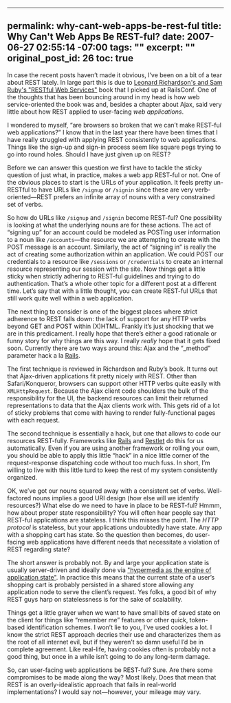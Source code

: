 ----- 
permalink: why-cant-web-apps-be-rest-ful
title: Why Can't Web Apps Be REST-ful?
date: 2007-06-27 02:55:14 -07:00
tags: ""
excerpt: ""
original_post_id: 26
toc: true
-----
In case the recent posts haven&#8217;t made it obvious, I&#8217;ve been on a bit of a tear about REST lately. In large part this is due to [Leonard Richardson's and Sam Ruby's "RESTful Web Services"](http://www.oreilly.com/catalog/9780596529260/) book that I picked up at RailsConf. One of the thoughts that has been bouncing around in my head is how web service-oriented the book was and, besides a chapter about Ajax, said very little about how REST applied to user-facing _web applications_.


I wondered to myself, &#8220;are browsers so broken that we can&#8217;t make REST-ful web applications?&#8221; I know that in the last year there have been times that I have really struggled with applying REST consistently to web applications. Things like the sign-up and sign-in process seem like square pegs trying to go into round holes. Should I have just given up on REST?


Before we can answer this question we first have to tackle the sticky question of just what, in practice, makes a web app REST-ful or not. One of the obvious places to start is the URLs of your application. It feels pretty un-RESTful to have URLs like `/signup` or `/signin` since these are very verb-oriented&#8212;REST prefers an infinite array of nouns with a very constrained set of verbs. 


So how do URLs like `/signup` and `/signin` become REST-ful? One possibility is looking at what the underlying nouns are for these actions. The act of &#8220;signing up&#8221; for an account could be modeled as POSTing user information to a noun like `/accounts`&#8212;the resource we are attempting to create with the POST message is an account. Similarly, the act of &#8220;signing in&#8221; is really the act of creating some authorization within an application. We could POST our credentials to a resource like `/sessions` or `/credentials` to create an internal resource representing our session with the site. Now things get a little sticky when strictly adhering to REST-ful guidelines and trying to do authentication. That&#8217;s a whole other topic for a different post at a different time. Let&#8217;s say that with a little thought, you can create REST-ful URLs that still work quite well within a web application.


The next thing to consider is one of the biggest places where strict adherence to REST falls down: the lack of support for any HTTP verbs beyond GET and POST within (X)HTML. Frankly it&#8217;s just shocking that we are in this predicament. I really hope that there&#8217;s either a good rationale or funny story for why things are this way. I really _really_ hope that it gets fixed soon. Currently there are two ways around this: Ajax and the &#8220;_method&#8221; parameter hack a la [Rails](http://www.rubyonrails.org/).


The first technique is reviewed in Richardson and Ruby&#8217;s book. It turns out that Ajax-driven applications fit pretty nicely with REST. Other than Safari/Konqueror, browsers can support other HTTP verbs quite easily with `XMLHttpRequest`. Because the Ajax client code shoulders the bulk of the responsibility for the UI, the backend resources can limit their returned representations to data that the Ajax clients work with. This gets rid of a lot of sticky problems that come with having to render fully-functional pages with each request.


The second technique is essentially a hack, but one that allows to code our resources REST-fully. Frameworks like [Rails](http://www.rubyonrails.org/) and [Restlet](http://www.restlet.org/) do this for us automatically. Even if you are using another framework or rolling your own, you should be able to apply this little &#8220;hack&#8221; in a nice little corner of the request-response dispatching code without too much fuss. In short, I&#8217;m willing to live with this little turd to keep the rest of my system consistently organized.


OK, we&#8217;ve got our nouns squared away with a consistent set of verbs. Well-factored nouns implies a good URI design (how else will we identify resources?) What else do we need to have in place to be REST-ful? Hmmm, how about proper state responsibility? You will often hear people say that REST-ful applications are stateless. I think this misses the point. The _HTTP protocol_ is stateless, but your applications undoubtedly have state. Any app with a shopping cart has state. So the question then becomes, do user-facing web applications have different needs that necessitate a violation of REST regarding state?


The short answer is probably not. By and large your application state is usually server-driven and ideally done via ["hypermedia as the engine of application state"](http://www.ics.uci.edu/~fielding/pubs/dissertation/rest_arch_style.htm). In practice this means that the current state of a user&#8217;s shopping cart is probably persisted in a shared store allowing any application node to serve the client&#8217;s request. Yes folks, a good bit of why REST guys harp on statelessness is for the sake of scalability.


Things get a little grayer when we want to have small bits of saved state on the client for things like &#8220;remember me&#8221; features or other quick, token-based identification schemes. I won&#8217;t lie to you, I&#8217;ve used cookies a lot. I know the strict REST approach decries their use and characterizes them as the root of all internet evil, but if they weren&#8217;t so damn useful I&#8217;d be in complete agreement. Like real-life, having cookies often is probably not a good thing, but once in a while isn&#8217;t going to do any long-term damage.


So, can user-facing web applications be REST-ful? Sure. Are there some compromises to be made along the way? Most likely. Does that mean that REST is an overly-idealistic approach that fails in real-world implementations? I would say not&#8212;however, your mileage may vary.
